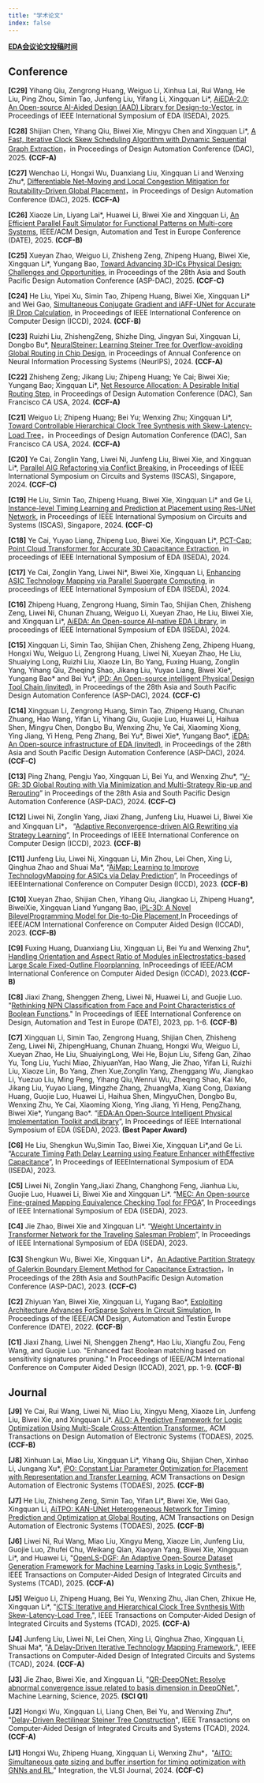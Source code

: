 ```yaml
---
title: "学术论文"
index: false
---
```


[**EDA会议论文投稿时间**](http://eda.laais.cn/)


## **Conference**

**[C29]** Yihang Qiu, Zengrong Huang, Weiguo Li, Xinhua Lai, Rui Wang, He Liu, Ping Zhou, Simin Tao, Junfeng Liu, Yifang Li, Xingquan Li*, [AiEDA-2.0: An Open-source AI-Aided Design (AAD) Library for Design-to-Vector](/res/papers/25-ISEDA25__AiEDA_2_0.pdf), in Proceedings of IEEE International Symposium of EDA (ISEDA), 2025.

**[C28]** Shijian Chen, Yihang Qiu, Biwei Xie, Mingyu Chen and Xingquan Li*, [A Fast, Iterative Clock Skew Scheduling Algorithm with Dynamic Sequential Graph Extraction](/res/papers/25-DAC25-CSS.pdf)，in Proceedings of Design Automation Conference (DAC), 2025. **(CCF-A)**

**[C27]**  Wenchao Li, Hongxi Wu, Duanxiang Liu, Xingquan Li and Wenxing Zhu*, [Differentiable Net-Moving and Local Congestion Mitigation for Routability-Driven Global Placement](/res/papers/25-DAC25-DCGP.pdf)，in Proceedings of Design Automation Conference (DAC), 2025. **(CCF-A)**

**[C26]** Xiaoze Lin, Liyang Lai*, Huawei Li, Biwei Xie and Xingquan Li,  [An Efficient Parallel Fault Simulator for Functional Patterns on Multi-core Systems](/res/papers/25-DATE_FS.pdf), IEEE/ACM Design, Automation and Test in Europe Conference (DATE), 2025. **(CCF-B)**

**[C25]**  Xueyan Zhao, Weiguo Li, Zhisheng Zeng, Zhipeng Huang, Biwei Xie, Xingquan Li*, Yungang Bao, [Toward Advancing 3D-ICs Physical Design: Challenges and Opportunities](/res/papers/25-ASPDAC_3D-PD.pdf), in Proceedings of the 28th Asia and South Pacific Design Automation Conference (ASP-DAC), 2025. **(CCF-C)**

**[C24]** He Liu, Yipei Xu, Simin Tao, Zhipeng Huang, Biwei Xie, Xingquan Li* and Wei Gao, [Simultaneous Conjugate Gradient and iAFF-UNet for Accurate IR Drop Calculation](/res/papers/24-ICCD_IRdrop.pdf), in Proceedings of IEEE International Conference on Computer Design (ICCD), 2024. **(CCF-B)**

**[C23]** Ruizhi Liu, ZhishengZeng, Shizhe Ding, Jingyan Sui, Xingquan Li, Dongbo Bu*, [NeuralSteiner: Learning Steiner Tree for Overflow-avoiding Global Routing in Chip Design](https://openreview.net/pdf?id=oEKFPSOWpp), in Proceedings of Annual Conference on Neural Information Processing Systems (NeurIPS), 2024. **(CCF-A)**

**[C22]** Zhisheng Zeng; Jikang Liu; Zhipeng Huang; Ye Cai; Biwei Xie; Yungang Bao; Xingquan Li*, [Net Resource Allocation: A Desirable Initial Routing Step](https://dl.acm.org/doi/abs/10.1145/3649329.3658463), in Proceedings of Design Automation Conference (DAC), San Francisco CA USA, 2024. **(CCF-A)**
   
**[C21]** Weiguo Li; Zhipeng Huang; Bei Yu; Wenxing Zhu; Xingquan Li*, [Toward Controllable Hierarchical Clock Tree Synthesis with Skew-Latency-Load Tree](https://dl.acm.org/doi/abs/10.1145/3649329.3658243)，in Proceedings of Design Automation Conference (DAC), San Francisco CA USA, 2024. **(CCF-A)**

**[C20]** Ye Cai, Zonglin Yang, Liwei Ni, Junfeng Liu, Biwei Xie, and Xingquan Li*, [Parallel AIG Refactoring via Conflict Breaking](https://arxiv.org/abs/2404.13617), in Proceedings of IEEE International Symposium on Circuits and Systems (ISCAS), Singapore, 2024. **(CCF-C)**

**[C19]** He Liu, Simin Tao, Zhipeng Huang, Biwei Xie, Xingquan Li* and Ge Li, [Instance-level Timing Learning and Prediction at Placement using Res-UNet Network](https://ieeexplore.ieee.org/abstract/document/10557949), in Proceedings of IEEE International Symposium on Circuits and Systems (ISCAS), Singapore, 2024. **(CCF-C)**

**[C18]** Ye Cai, Yuyao Liang, Zhipeng Luo, Biwei Xie, Xingquan Li*, [PCT-Cap: Point Cloud Transformer for Accurate 3D Capacitance Extraction](https://ieeexplore.ieee.org/abstract/document/10617673), in proceedings of IEEE International Symposium of EDA (ISEDA), 2024.

**[C17]** Ye Cai, Zonglin Yang, Liwei Ni*, Biwei Xie, Xingquan Li, [Enhancing ASIC Technology Mapping via Parallel Supergate Computing](https://arxiv.org/abs/2404.13614), in proceedings of IEEE International Symposium of EDA (ISEDA), 2024.

**[C16]** Zhipeng Huang, Zengrong Huang, Simin Tao, Shijian Chen, Zhisheng Zeng, Liwei Ni, Chunan Zhuang, Weiguo Li, Xueyan Zhao, He Liu, Biwei Xie, and Xingquan Li*, [AiEDA: An Open-source AI-native EDA Library](https://ieeexplore.ieee.org/abstract/document/10617562), in proceedings of IEEE International Symposium of EDA (ISEDA), 2024.

**[C15]** Xingquan Li, Simin Tao, Shijian Chen, Zhisheng Zeng, Zhipeng Huang, Hongxi Wu, Weiguo Li, Zengrong Huang, Liwei Ni, Xueyan Zhao, He Liu, Shuaiying Long, Ruizhi Liu, Xiaoze Lin, Bo Yang, Fuxing Huang, Zonglin Yang, Yihang Qiu, Zheqing Shao, Jikang Liu, Yuyao Liang, Biwei Xie*, Yungang Bao* and Bei Yu*, [iPD: An Open-source intelligent Physical Design Tool Chain (invited)](https://ieeexplore.ieee.org/abstract/document/10473932), in Proceedings of the 28th Asia and South Pacific Design Automation Conference (ASP-DAC), 2024. **(CCF-C)**

**[C14]** Xingquan Li, Zengrong Huang, Simin Tao, Zhipeng Huang, Chunan Zhuang, Hao Wang, Yifan Li, Yihang Qiu, Guojie Luo, Huawei Li, Haihua Shen, Mingyu Chen, Dongbo Bu, Wenxing Zhu, Ye Cai, Xiaoming Xiong, Ying Jiang, Yi Heng, Peng Zhang, Bei Yu*, Biwei Xie*, Yungang Bao*, [iEDA: An Open-source infrastructure of EDA (invited)]((https://ieeexplore.ieee.org/abstract/document/10473983)), in Proceedings of the 28th Asia and South Pacific Design Automation Conference (ASP-DAC), 2024. **(CCF-C)**

**[C13]** Ping Zhang, Pengju Yao, Xingquan Li, Bei Yu, and Wenxing Zhu*, “[V-GR: 3D Global Routing with Via Minimization and Multi-Strategy Rip-up and Rerouting](https://ieeexplore.ieee.org/abstract/document/10473939)” in Proceedings of the 28th Asia and South Pacific Design Automation Conference (ASP-DAC), 2024. **(CCF-C)**

**[C12]** Liwei Ni, Zonglin Yang, Jiaxi Zhang, Junfeng Liu, Huawei Li, Biwei Xie and Xingquan Li*， “[Adaptive Reconvergence-driven AIG Rewriting via Strategy Learning](https://ieeexplore.ieee.org/abstract/document/10361005)”, In Proceedings of IEEE International Conference on Computer Design (ICCD), 2023. **(CCF-B)**

**[C11]** Junfeng Liu, Liwei Ni, Xingquan Li, Min Zhou, Lei Chen, Xing Li, Qinghua Zhao and Shuai Ma*, “[AiMap: Learning to Improve TechnologyMapping for ASICs via Delay Prediction](https://ieeexplore.ieee.org/abstract/document/10360954)”, In Proceedings of IEEEInternational Conference on Computer Design (ICCD), 2023. **(CCF-B)**

**[C10]** Xueyan Zhao, Shijian Chen, Yihang Qiu, Jiangkao Li, Zhipeng Huang*, BiweiXie, Xingquan Liand Yungang Bao, [iPL-3D: A Novel BilevelProgramming Model for Die-to-Die Placement](https://ieeexplore.ieee.org/abstract/document/10323811),In Proceedings of IEEE/ACM International Conference on Computer Aided Design (ICCAD), 2023. **(CCF-B)**

**[C9]** Fuxing Huang, Duanxiang Liu, Xingquan Li, Bei Yu and Wenxing Zhu*, [Handling Orientation and Aspect Ratio of Modules inElectrostatics-based Large Scale Fixed-Outline Floorplanning](https://ieeexplore.ieee.org/abstract/document/10323841), InProceedings of IEEE/ACM International Conference on Computer Aided Design (ICCAD), 2023.**(CCF-B)**

**[C8]** Jiaxi Zhang, Shenggen Zheng, Liwei Ni, Huawei Li, and Guojie Luo. "[Rethinking NPN Classification from Face and Point Characteristics of Boolean Functions](https://ieeexplore.ieee.org/document/10136889)." In Proceedings of IEEE International Conference on Design, Automation and Test in Europe (DATE), 2023, pp. 1-6. **(CCF-B)**

**[C7]** Xingquan Li, Simin Tao, Zengrong Huang, Shijian Chen, Zhisheng Zeng, Liwei Ni, ZhipengHuang, Chunan Zhuang, Hongxi Wu, Weiguo Li, Xueyan Zhao, He Liu, ShuaiyingLong, Wei He, Bojun Liu, Sifeng Gan, Zihao Yu, Tong Liu, Yuchi Miao, ZhiyuanYan, Hao Wang, Jie Zhao, Yifan Li, Ruizhi Liu, Xiaoze Lin, Bo Yang, Zhen Xue,Zonglin Yang, Zhenggang Wu, Jiangkao Li, Yuezuo Liu, Ming Peng, Yihang Qiu,Wenrui Wu, Zheqing Shao, Kai Mo, Jikang Liu, Yuyao Liang, Mingzhe Zhang, ZhuangMa, Xiang Cong, Daxiang Huang, Guojie Luo, Huawei Li, Haihua Shen, MingyuChen, Dongbo Bu, Wenxing Zhu, Ye Cai, Xiaoming Xiong, Ying Jiang, Yi Heng, PengZhang, Biwei Xie*, Yungang Bao*. “[iEDA:An Open-Source Intelligent Physical Implementation Toolkit andLibrary](https://arxiv.org/abs/2308.01857)”, In Proceedings of IEEE International Symposium of EDA (ISEDA), 2023. **(Best Paper Award)**

**[C6]** He Liu, Shengkun Wu,Simin Tao, Biwei Xie, Xingquan Li*,and Ge Li. “[Accurate Timing Path Delay Learning using Feature Enhancer withEffective Capacitance](https://ieeexplore.ieee.org/abstract/document/10218429)”, In Proceedings of IEEEInternational Symposium of EDA (ISEDA), 2023.

**[C5]** Liwei Ni, Zonglin Yang,Jiaxi Zhang, Changhong Feng, Jianhua Liu, Guojie Luo, Huawei Li, Biwei Xie and Xingquan Li*. “[MEC: An Open-source Fine-grained Mapping Equivalence Checking Tool for FPGA](https://ieeexplore.ieee.org/abstract/document/10218412)”, In Proceedings of IEEE International Symposium of EDA (ISEDA), 2023.

**[C4]** Jie Zhao, Biwei Xie and Xingquan Li*. “[Weight Uncertainty in Transformer Network for the Traveling Salesman Problem](https://ieeexplore.ieee.org/abstract/document/10218491)”, In Proceedings of IEEE International Symposium of EDA (ISEDA), 2023.

**[C3]** Shengkun Wu, Biwei Xie, Xingquan Li*，[An Adaptive Partition Strategy of Galerkin Boundary Element Method for Capacitance Extraction](https://dl.acm.org/doi/abs/10.1145/3566097.3567903)，In Proceedings of the 28th Asia and SouthPacific Design Automation Conference (ASP-DAC), 2023. **(CCF-C)**

**[C2]** Zhiyuan Yan, Biwei Xie, Xingquan Li, Yugang Bao*, [Exploiting Architecture Advances ForSparse Solvers In Circuit Simulation](https://ieeexplore.ieee.org/abstract/document/9774499), In Proceedings of the IEEE/ACM Design, Automation and Testin Europe Conference (DATE), 2022. **(CCF-B)**

**[C1]** Jiaxi Zhang, Liwei Ni, Shenggen Zheng*, Hao Liu, Xiangfu Zou, Feng Wang, and Guojie Luo. "Enhanced fast Boolean matching based on sensitivity signatures pruning." In Proceedings of IEEE/ACM International Conference on Computer Aided Design (ICCAD), 2021, pp. 1-9. **(CCF-B)**

## **Journal**

**[J9]** Ye Cai, Rui Wang, Liwei Ni, Miao Liu, Xingyu Meng, Xiaoze Lin, Junfeng Liu, Biwei Xie, and Xingquan Li*. [AiLO: A Predictive Framework for Logic Optimization Using Multi-Scale Cross-Attention Transformer.](/res/papers/25-TODAES_AiLO.pdf), ACM Transactions on Design Automation of Electronic Systems (TODAES), 2025. **(CCF-B)**

**[J8]** Xinhuan Lai, Miao Liu, Xingquan Li*, Yihang Qiu, Shijian Chen, Xinhao Li, Jungang Xu*, [iPO: Constant Liar Parameter Optimization for Placement with Representation and Transfer Learning](/res/papers/25-TODAES-iPO.pdf), ACM Transactions on Design Automation of Electronic Systems (TODAES), 2025. **(CCF-B)**

**[J7]** He Liu, Zhisheng Zeng, Simin Tao, Yifan Li*, Biwei Xie, Wei Gao, Xingquan Li, [AiTPO: KAN-UNet Heterogeneous Network for Timing Prediction and Optimization at Global Routing](/res/papers/25-TODAES-AiTPO.pdf), ACM Transactions on Design Automation of Electronic Systems (TODAES), 2025. **(CCF-B)**

**[J6]** Liwei Ni, Rui Wang, Miao Liu, Xingyu Meng, Xiaoze Lin, Junfeng Liu, Guojie Luo, Zhufei Chu, Weikang Qian, Xiaoyan Yang, Biwei Xie, Xingquan Li*, and Huawei Li, "[OpenLS-DGF: An Adaptive Open-Source Dataset Generation Framework for Machine Learning Tasks in Logic Synthesis.](https://ieeexplore.ieee.org/abstract/document/10943238/)", IEEE Transactions on Computer-Aided Design of Integrated Circuits and Systems (TCAD), 2025. **(CCF-A)**

**[J5]** Weiguo Li, Zhipeng Huang, Bei Yu, Wenxing Zhu, Jian Chen, Zhixue He, Xingquan Li*, "[iCTS: Iterative and Hierarchical Clock Tree Synthesis With Skew-Latency-Load Tree.](https://ieeexplore.ieee.org/document/10916748/)", IEEE Transactions on Computer-Aided Design of Integrated Circuits and Systems (TCAD), 2025. **(CCF-A)**

**[J4]** Junfeng Liu, Liwei Ni, Lei Chen, Xing Li, Qinghua Zhao, Xingquan Li, Shuai Ma*, "[A Delay-Driven Iterative Technology Mapping Framework.](https://ieeexplore.ieee.org/abstract/document/10818751/)", IEEE Transactions on Computer-Aided Design of Integrated Circuits and Systems (TCAD), 2024. **(CCF-A)**

**[J3]** Jie Zhao, Biwei Xie, and Xingquan Li, "[QR-DeepONet: Resolve abnormal convergence issue related to basis dimension in DeepONet.](https://iopscience.iop.org/article/10.1088/2632-2153/ada0a5)", Machine Learning, Science, 2025. **(SCI Q1)**

**[J2]** Hongxi Wu, Xingquan Li, Liang Chen, Bei Yu, and Wenxing Zhu*, "[Delay-Driven Rectilinear Steiner Tree Construction](https://ieeexplore.ieee.org/document/10756606)", IEEE Transactions on Computer-Aided Design of Integrated Circuits and Systems (TCAD), 2024. **(CCF-A)**

**[J1]** Hongxi Wu, Zhipeng Huang, Xingquan Li, Wenxing Zhu*，"[AiTO: Simultaneous gate sizing and buffer insertion for timing optimization with GNNs and RL.](https://www.sciencedirect.com/science/article/abs/pii/S0167926024000750)" Integration, the VLSI Journal, 2024. **(CCF-C)**